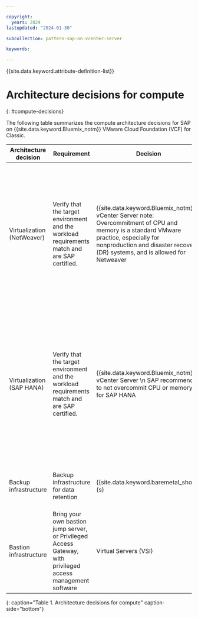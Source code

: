 ```yaml
---

copyright:
  years: 2024
lastupdated: "2024-01-30"

subcollection: pattern-sap-on-vcenter-server

keywords:

---
```


{{site.data.keyword.attribute-definition-list}}

# Architecture decisions for compute
{: #compute-decisions}

The following table summarizes the compute architecture decisions for SAP on {{site.data.keyword.Bluemix_notm}} VMware Cloud Foundation (VCF) for Classic.

| Architecture decision | Requirement | Decision | Rationale |
| -------------- | -------------- | -------------- | -------------- |
| Virtualization (NetWeaver) | Verify that the target environment and the workload requirements match and are SAP certified.                                    | {{site.data.keyword.Bluemix_notm}} vCenter Server note: Overcommitment of CPU and memory is a standard VMware practice, especially for nonproduction and disaster recovery (DR) systems, and is allowed for Netweaver  | - {{site.data.keyword.IBM}} is the only SAP-certified provider that can run production VMware workloads on Cloud. \n - Minimize the business disruption from migrating on-premise VMware workloads, which requires the target environment to be on VMware  \n - Choose only SAP certified and SAP NetWeaver certified compute. For more information, see [VMware SDDC certified profiles for SAP NetWeaver](/docs/sap?topic=sap-nw-iaas-offerings-profiles-vmware)  |
| Virtualization (SAP HANA)   | Verify that the target environment and the workload requirements match and are SAP certified.                                   | {{site.data.keyword.Bluemix_notm}} vCenter Server  \n SAP recommends to not overcommit CPU or memory for SAP HANA                                                                  | - {{site.data.keyword.IBM}} is the only SAP-certified provider that can run production VMware workloads on Cloud  \n - Minimize business disruption migrating on-premise VMware workloads, which requires the target environment to be on VMware Cloud Foundation (VCF) for Classic  \n - Choose only SAP certified and SAP HANA certified compute. For more information, see [VMware SDDC certified profiles for SAP HANA](/docs/sap?topic=sap-hana-iaas-offerings-profiles-vmware).    |
| Backup infrastructure       | Backup infrastructure for data retention                                                                  | {{site.data.keyword.baremetal_short}}(s)                                                                                                                                                       | Server to host backup services that are provided by Veeam \n Bare Metal can meet large backup requirements                                                                                                                                                                                                                                                                                 |
| Bastion infrastructure      | Bring your own bastion jump server, or Privileged Access Gateway, with privileged access management software | Virtual Servers (VSI)                                                                                                                                                      | Bastion host for administrative access and privileged management services                                                                                                                                                                                                                                                                                                        |
{: caption="Table 1. Architecture decisions for compute" caption-side="bottom"}

